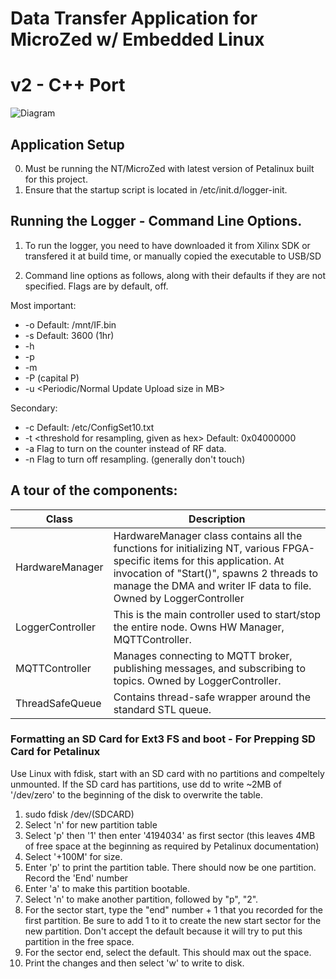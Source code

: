 # Data Transfer Application for MicroZed w/ Embedded Linux
# v2 - C++ Port

![Diagram](https://github.com/christopherbate/MZNTLogger/blob/master/MZNT%20Diagram.png)

## Application Setup 
0. Must be running the NT/MicroZed with latest version of Petalinux built for this project.
1. Ensure that the startup script is located in /etc/init.d/logger-init.

## Running the Logger - Command Line Options.

1. To run the logger, you need to have downloaded it from Xilinx SDK or transfered it at build time, or manually copied the executable to USB/SD

2. Command line options as follows, along with their defaults if they are not specified. Flags are by default, off.

Most important:
  * -o <output path> Default: /mnt/IF.bin
  * -s <num seconds to run> Default: 3600 (1hr)
  * -h <http host ip or domain name>
  * -p <http port>
  * -m <mqtt host ip or domain name>
  * -P (capital P) <mqtt port>
  * -u <Periodic/Normal Update Upload size in MB>

Secondary:
  * -c <path to config file> Default: /etc/ConfigSet10.txt
  * -t <threshold for resampling, given as hex> Default: 0x04000000
  * -a Flag to turn on the counter instead of RF data.
  * -n Flag to turn off resampling. (generally don't touch)

## A tour of the components:

Class | Description
--- | ---
HardwareManager | HardwareManager class contains all the functions for initializing NT, various FPGA-specific items for this application. At invocation of "Start()", spawns 2 threads to manage the DMA and writer IF data to file. Owned by LoggerController
LoggerController | This is the main controller used to start/stop the entire node. Owns HW Manager, MQTTController.
MQTTController | Manages connecting to MQTT broker, publishing messages, and subscribing to topics. Owned by LoggerController.
ThreadSafeQueue| Contains thread-safe wrapper around the standard STL queue.

### Formatting an SD Card for Ext3 FS and boot - For Prepping SD Card for Petalinux

Use Linux with fdisk, start with an SD card with no partitions and compeltely unmounted. If the SD card has partitions, use dd to write ~2MB of '/dev/zero' to the beginning of the disk to overwrite the table.

1. sudo fdisk /dev/(SDCARD)
2. Select 'n' for new partition table
3. Select 'p' then '1' then enter '4194034' as first sector (this leaves 4MB of free space at the beginning as required by Petalinux documentation)
4. Select '+100M' for size.
5. Enter 'p' to print the partition table. There should now be one partition. Record the 'End' number
6. Enter 'a' to make this partition bootable.
7. Select 'n' to make another partition, followed by "p", "2".
8. For the sector start, type the "end" number + 1 that you recorded for the first partition. Be sure to add 1 to it to create the new start sector for the new partition. Don't accept the default because it will try to put this partition in the free space.
9. For the sector end, select the default. This should max out the space.
10. Print the changes and then select 'w' to write to disk.
